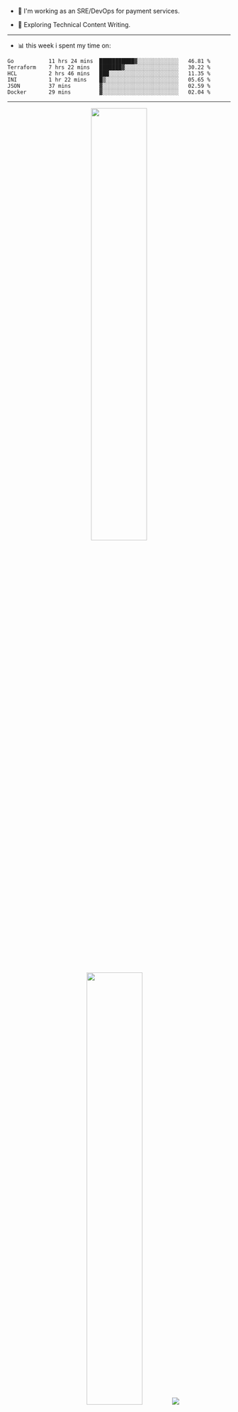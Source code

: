 
- :telescope: I'm working as an SRE/DevOps for payment services.

- :seedling: Exploring Technical Content Writing.

---

- :bar_chart: this week i spent my time on:

<!--START_SECTION:waka-->

```text
Go           11 hrs 24 mins  ███████████▓░░░░░░░░░░░░░   46.81 %
Terraform    7 hrs 22 mins   ███████▓░░░░░░░░░░░░░░░░░   30.22 %
HCL          2 hrs 46 mins   ███░░░░░░░░░░░░░░░░░░░░░░   11.35 %
INI          1 hr 22 mins    █▒░░░░░░░░░░░░░░░░░░░░░░░   05.65 %
JSON         37 mins         ▓░░░░░░░░░░░░░░░░░░░░░░░░   02.59 %
Docker       29 mins         ▓░░░░░░░░░░░░░░░░░░░░░░░░   02.04 %
```

<!--END_SECTION:waka-->

---

<p align="center">
  <img height="50%" width="auto" src ="https://github-readme-stats.vercel.app/api?username=chcdc&show_icons=true&count_private=true&theme=darcula&hide_border=true&hide=issues,contribs&bg_color=00000000">
  <img height="50%" width="auto" src ="https://github-readme-stats.vercel.app/api/top-langs/?username=chcdc&layout=compact&hide_border=true&theme=darcula&bg_color=00000000&langs_count=6&hide=jupyter%20notebook,tex,css,php">
  <img src ="https://github-readme-streak-stats.herokuapp.com?user=chcdc&theme=darcula&hide_border=true&background=FFFFFF00">
  <br>
  <br>
</p>

---
<!--
🏢 The Office quote of day
-->


